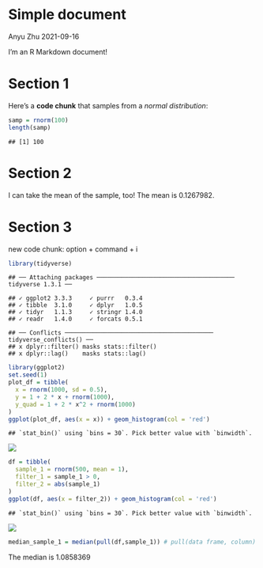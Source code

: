 Simple document
================
Anyu Zhu
2021-09-16

I’m an R Markdown document\!

# Section 1

Here’s a **code chunk** that samples from a *normal distribution*:

``` r
samp = rnorm(100)
length(samp)
```

    ## [1] 100

# Section 2

I can take the mean of the sample, too\! The mean is 0.1267982.

# Section 3

new code chunk: option + command + i

``` r
library(tidyverse)
```

    ## ── Attaching packages ─────────────────────────────────────── tidyverse 1.3.1 ──

    ## ✓ ggplot2 3.3.3     ✓ purrr   0.3.4
    ## ✓ tibble  3.1.0     ✓ dplyr   1.0.5
    ## ✓ tidyr   1.1.3     ✓ stringr 1.4.0
    ## ✓ readr   1.4.0     ✓ forcats 0.5.1

    ## ── Conflicts ────────────────────────────────────────── tidyverse_conflicts() ──
    ## x dplyr::filter() masks stats::filter()
    ## x dplyr::lag()    masks stats::lag()

``` r
library(ggplot2)
set.seed(1)
plot_df = tibble(
  x = rnorm(1000, sd = 0.5),
  y = 1 + 2 * x + rnorm(1000),
  y_quad = 1 + 2 * x^2 + rnorm(1000)
)
ggplot(plot_df, aes(x = x)) + geom_histogram(col = 'red')
```

    ## `stat_bin()` using `bins = 30`. Pick better value with `binwidth`.

![](template_files/figure-gfm/unnamed-chunk-2-1.png)<!-- -->

``` r
df = tibble(
  sample_1 = rnorm(500, mean = 1),
  filter_1 = sample_1 > 0,
  filter_2 = abs(sample_1)
)
ggplot(df, aes(x = filter_2)) + geom_histogram(col = 'red')
```

    ## `stat_bin()` using `bins = 30`. Pick better value with `binwidth`.

![](template_files/figure-gfm/assessment%201-1.png)<!-- -->

``` r
median_sample_1 = median(pull(df,sample_1)) # pull(data frame, column)
```

The median is 1.0858369
